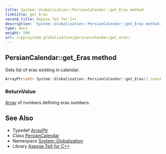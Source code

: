 ```yaml
---
title: System::Globalization::PersianCalendar::get_Eras method
linktitle: get_Eras
second_title: Aspose.TeX for C++
description: 'System::Globalization::PersianCalendar::get_Eras method. Gets list of eras existing in calendar in C++.'
type: docs
weight: 500
url: /cpp/system.globalization/persiancalendar/get_eras/
---
```

## PersianCalendar::get_Eras method


Gets list of eras existing in calendar.

```cpp
ArrayPtr<int> System::Globalization::PersianCalendar::get_Eras() const override
```


### ReturnValue

[Array](../../../system/array/) of numbers defining eras numbers.

## See Also

* Typedef [ArrayPtr](../../../system/arrayptr/)
* Class [PersianCalendar](../)
* Namespace [System::Globalization](../../)
* Library [Aspose.TeX for C++](../../../)
